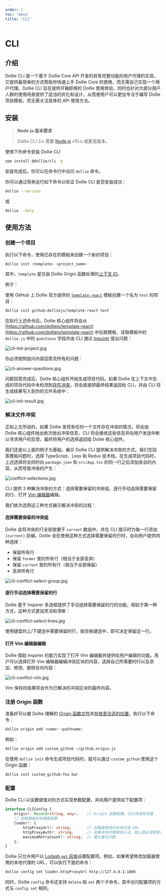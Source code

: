 ```yaml
---
order: 1
toc: 'menu'
title: 'CLI'
---
```


# CLI

## 介绍

Dollie CLI 是一个基于 Dollie Core API 开发的具有完整功能的用户代理的实现，它提供最简单的方式帮助你快速上手 Dollie Core 的使用，而无需自己实现一个用户代理。Dollie CLI 旨在提供开箱即用的 Dollie 使用体验，同时也针对大部分用户人群的使用场景提供了适当的优化和设计，从而使用户可以更加专注于编写 Dollie 项目模板，而无需关注具体的 API 使用方法。

## 安装

> **Node.js 版本要求**
>
> Dollie CLI 3.x 需要 [Node.js](http://nodejs.org) v10.x 或更高版本。

使用下列命令安装 Dollie CLI

```bash
npm install @dollie/cli -g
```

安装完成后，你可以在命令行中访问 `dollie` 命令。

你可以通过简单运行如下命令以验证 Dollie CLI 是否安装成功：

```bash
dollie --version
```

或

```bash
dollie --help
```

## 使用方法

### 创建一个项目

执行以下命令，使用已存在的模板来创建一个新的项目：

```bash
dollie init <template> <project_name> 
```

其中，`template` 是交由 Dollie Origin 函数处理的[上下文 ID](/zh-CN/guide/basic#模板名称解析规则)。

例子：

使用 GitHub 上 Dollie 官方提供的 [`template-react`](https://github.com/dolliejs/template-react) 模板创建一个名为 `test` 的项目：

```bash
dollie init github:dolliejs/template-react test
```

在执行上述命令后，Dollie 核心组件将会从 [https://github.com/dolliejs/template-react](https://github.com/dolliejs/template-react) 中拉取模板，读取模板中的 `dollie.js` 中的 `questions` 字段并由 CLI 通过 [Inquirer](https://www.npmjs.com/package/inquirer) 提出问题：

![cli-init-project.jpg](/public/images/cli-init-project.jpg)

你必须按照提问内容回答完所有的问题：

![cli-answer-questions.jpg](/public/images/cli-answer-questions.jpg)

问题回答完成后，Dollie 核心组件开始生成项目代码。如果 Dollie 在上下文中生成的项目代码中未检测到[存在冲突](/guide/advanced#为什么会产生冲突)，将会直接把最终结果返回给 CLI，并由 CLI 将生成结果写入到你的文件系统中：

![cli-init-result.jpg](/public/images/cli-init-result.jpg)

### 解决文件冲突

正如上文所说的，如果 Dollie 发现有任何一个文件存在冲突的情况，将会由 Dollie 核心组件抛出依次抛出冲突信息，CLI 将会接收这些信息并向用户发送中断以寻求用户的反馈，最终将用户的选择返回给 Dollie 核心组件。

我们还是以上面的例子为基础，展示 Dollie CLI 提供解决冲突的方式。我们在回答模板问题时，选择 TypeScript、Less 和 Redux 技术栈，在生成项目代码时，上述选择将会同时向 `package.json` 和 `src/App.tsx` 的同一行之后添加各自的内容，从而导致冲突的产生：

![conflict-selections.jpg](/public/images/conflict-selections.jpg)

CLI 提供 3 种解决冲突的方式：选择需要保留的冲突组、逐行手动选择需要保留的行、打开 [Vim 编辑器](https://www.vim.org/)编辑。

我们依次选用这三种方式展示解决冲突的过程：

#### 选择需要保留的冲突组

Dollie 会将冲突的行全部放置于 `current` 数组中，并在 CLI 提示时为每一行添加 `[current]` 前缀。Dollie 会在使用这种方式选择需要保留的行时，会向用户提供四种选择：

- 保留所有行
- 保留 `former` 里的所有行（相当于全部丢弃）
- 保留 `current` 里的所有行（相当于全部保留）
- 丢弃所有行

![cli-conflict-select-group.jpg](/public/images/cli-conflict-select-group.jpg)

#### 逐行手动选择需要保留的行

Dollie 基于 Inquirer 多选框提供了手动选择需要保留的行的功能，相较于第一种方式，这种方式更加灵活和清晰：

![cli-conflict-select-lines.jpg](/public/images/cli-conflict-select-lines.jpg)

使用键盘的上/下键选中需要保留的行，按空格键选中，即可决定保留这一行。

#### 打开 Vim 编辑器编辑

Dollie 借助 Inquirer 的能力实现了打开 Vim 编辑器并提供给用户编辑的功能。用户可以选择打开 Vim 编辑器编辑冲突区块的内容，选择自己所需要的行以及添加、修改、删除任何内容：

![cli-conflict-vim.jpg](/public/images/cli-conflict-vim.jpg)

Vim 保存的结果将会作为已解决的冲突区块的最终内容。

### 注册 Origin 函数

准备好可以被 Dollie 理解的 [Origin 函数文件](/zh-CN/guide/advanced#文件内容)并[存放至合适的位置](/zh-CN/guide/advanced#文件存放位置)，执行以下命令：

```bash
dollie origin add <name> <pathname>
```

例如：

```bash
dollie origin add custom_github ~/github.origin.js
```

在使用 `dollie init` 命令生成项目代码时，就可以通过 `custom_github` 使用这个 Origin 函数：

```bash
dollie init custom_github:foo bar
```

### 配置

Dollie CLI 以设置键值对的方式实现参数配置，并向用户提供如下配置项：

```typescript
interface CLIConfig {
    origin?: Record<string, any>;    // Origin 函数配置，可以传递任何值
    // 拉取模板的加载器配置
    loader?: {
        httpProxyUrl?: string;       // 加载器使用的本地代理 URL
        httpProxyAuth?: string;      // 如果本地代理使用认证，那么就必须填写这个字段
        maximumRetryCount?: string;  // 最大重试次数
    };
}
```

Dollie 只允许用户以 [Lodash `get` 风格](https://lodash.com/docs#set)设置配置项。例如，如果希望修改加载器使用的本地代理的 URL，可以执行下面的命令：

```bash
dollie config set loader.httpProxyUrl http://127.0.0.1:1086
```

同时，Dollie `config` 命令还支持 `delete` 和 `set` 两个子命令，其中访问配置项的方式与 `config set` 相同。
